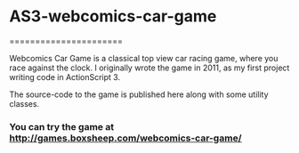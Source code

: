 # AS3-webcomics-car-game
======================

Webcomics Car Game is a classical top view car racing game, where you race against the clock. I originally wrote the game in 2011, as my first project writing code in ActionScript 3.

The source-code to the game is published here along with some utility classes.

### You can try the game at http://games.boxsheep.com/webcomics-car-game/
